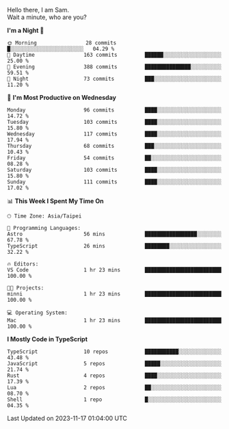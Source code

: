 Hello there, I am Sam.  
Wait a minute, who are you?
  
<!--START_SECTION:waka-->
**I'm a Night 🦉** 

```text
🌞 Morning                28 commits          █░░░░░░░░░░░░░░░░░░░░░░░░   04.29 % 
🌆 Daytime                163 commits         ██████░░░░░░░░░░░░░░░░░░░   25.00 % 
🌃 Evening                388 commits         ███████████████░░░░░░░░░░   59.51 % 
🌙 Night                  73 commits          ███░░░░░░░░░░░░░░░░░░░░░░   11.20 % 
```
📅 **I'm Most Productive on Wednesday** 

```text
Monday                   96 commits          ████░░░░░░░░░░░░░░░░░░░░░   14.72 % 
Tuesday                  103 commits         ████░░░░░░░░░░░░░░░░░░░░░   15.80 % 
Wednesday                117 commits         ████░░░░░░░░░░░░░░░░░░░░░   17.94 % 
Thursday                 68 commits          ███░░░░░░░░░░░░░░░░░░░░░░   10.43 % 
Friday                   54 commits          ██░░░░░░░░░░░░░░░░░░░░░░░   08.28 % 
Saturday                 103 commits         ████░░░░░░░░░░░░░░░░░░░░░   15.80 % 
Sunday                   111 commits         ████░░░░░░░░░░░░░░░░░░░░░   17.02 % 
```


📊 **This Week I Spent My Time On** 

```text
🕑︎ Time Zone: Asia/Taipei

💬 Programming Languages: 
Astro                    56 mins             █████████████████░░░░░░░░   67.78 % 
TypeScript               26 mins             ████████░░░░░░░░░░░░░░░░░   32.22 % 

🔥 Editors: 
VS Code                  1 hr 23 mins        █████████████████████████   100.00 % 

🐱‍💻 Projects: 
minni                    1 hr 23 mins        █████████████████████████   100.00 % 

💻 Operating System: 
Mac                      1 hr 23 mins        █████████████████████████   100.00 % 
```

**I Mostly Code in TypeScript** 

```text
TypeScript               10 repos            ███████████░░░░░░░░░░░░░░   43.48 % 
JavaScript               5 repos             █████░░░░░░░░░░░░░░░░░░░░   21.74 % 
Rust                     4 repos             ████░░░░░░░░░░░░░░░░░░░░░   17.39 % 
Lua                      2 repos             ██░░░░░░░░░░░░░░░░░░░░░░░   08.70 % 
Shell                    1 repo              █░░░░░░░░░░░░░░░░░░░░░░░░   04.35 % 
```




 Last Updated on 2023-11-17 01:04:00 UTC
<!--END_SECTION:waka-->
